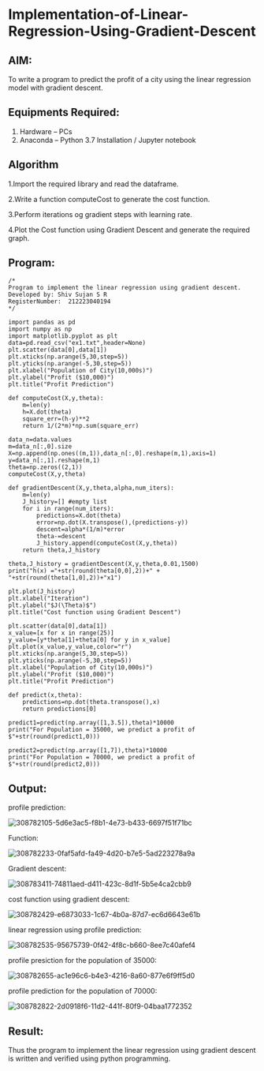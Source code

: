 # Implementation-of-Linear-Regression-Using-Gradient-Descent

## AIM:
To write a program to predict the profit of a city using the linear regression model with gradient descent.

## Equipments Required:
1. Hardware – PCs
2. Anaconda – Python 3.7 Installation / Jupyter notebook

## Algorithm
1.Import the required library and read the dataframe.

2.Write a function computeCost to generate the cost function.

3.Perform iterations og gradient steps with learning rate.

4.Plot the Cost function using Gradient Descent and generate the required graph.
## Program:
```
/*
Program to implement the linear regression using gradient descent.
Developed by: Shiv Sujan S R
RegisterNumber:  212223040194
*/
```
```
import pandas as pd
import numpy as np
import matplotlib.pyplot as plt
data=pd.read_csv("ex1.txt",header=None)
plt.scatter(data[0],data[1])
plt.xticks(np.arange(5,30,step=5))
plt.yticks(np.arange(-5,30,step=5))
plt.xlabel("Population of City(10,000s)")
plt.ylabel("Profit ($10,000)")
plt.title("Profit Prediction")

def computeCost(X,y,theta):
    m=len(y) 
    h=X.dot(theta) 
    square_err=(h-y)**2
    return 1/(2*m)*np.sum(square_err) 

data_n=data.values
m=data_n[:,0].size
X=np.append(np.ones((m,1)),data_n[:,0].reshape(m,1),axis=1)
y=data_n[:,1].reshape(m,1)
theta=np.zeros((2,1))
computeCost(X,y,theta) 

def gradientDescent(X,y,theta,alpha,num_iters):
    m=len(y)
    J_history=[] #empty list
    for i in range(num_iters):
        predictions=X.dot(theta)
        error=np.dot(X.transpose(),(predictions-y))
        descent=alpha*(1/m)*error
        theta-=descent
        J_history.append(computeCost(X,y,theta))
    return theta,J_history

theta,J_history = gradientDescent(X,y,theta,0.01,1500)
print("h(x) ="+str(round(theta[0,0],2))+" + "+str(round(theta[1,0],2))+"x1")

plt.plot(J_history)
plt.xlabel("Iteration")
plt.ylabel("$J(\Theta)$")
plt.title("Cost function using Gradient Descent")

plt.scatter(data[0],data[1])
x_value=[x for x in range(25)]
y_value=[y*theta[1]+theta[0] for y in x_value]
plt.plot(x_value,y_value,color="r")
plt.xticks(np.arange(5,30,step=5))
plt.yticks(np.arange(-5,30,step=5))
plt.xlabel("Population of City(10,000s)")
plt.ylabel("Profit ($10,000)")
plt.title("Profit Prediction")

def predict(x,theta):
    predictions=np.dot(theta.transpose(),x)
    return predictions[0]

predict1=predict(np.array([1,3.5]),theta)*10000
print("For Population = 35000, we predict a profit of $"+str(round(predict1,0)))

predict2=predict(np.array([1,7]),theta)*10000
print("For Population = 70000, we predict a profit of $"+str(round(predict2,0)))
```
## Output:
profile prediction:

![308782105-5d6e3ac5-f8b1-4e73-b433-6697f51f71bc](https://github.com/user-attachments/assets/8038b8f0-de50-4a40-b607-8b3809b610d1)

Function:

![308782233-0faf5afd-fa49-4d20-b7e5-5ad223278a9a](https://github.com/user-attachments/assets/99697a45-e61e-45bb-90ad-38e4465ce0bd)

Gradient descent:

![308783411-74811aed-d411-423c-8d1f-5b5e4ca2cbb9](https://github.com/user-attachments/assets/55e1b27c-ced7-4eee-9377-9b33e608c3a8)

cost function using gradient descent:

![308782429-e6873033-1c67-4b0a-87d7-ec6d6643e61b](https://github.com/user-attachments/assets/56464404-cb2c-45f6-8190-551b13e0da9e)

linear regression using profile prediction:

![308782535-95675739-0f42-4f8c-b660-8ee7c40afef4](https://github.com/user-attachments/assets/9f0e0379-312d-4fc1-a5c4-8d6beeaa7737)

profile presiction for the population of 35000:

![308782655-ac1e96c6-b4e3-4216-8a60-877e6f9ff5d0](https://github.com/user-attachments/assets/03b6ec8f-68e7-47ce-b3aa-d198a02339b7)

profile prediction for the population of 70000:

![308782822-2d0918f6-11d2-441f-80f9-04baa1772352](https://github.com/user-attachments/assets/60f6cd0e-4ee6-42cd-9ad8-a8f45b7979bd)

## Result:
Thus the program to implement the linear regression using gradient descent is written and verified using python programming.
